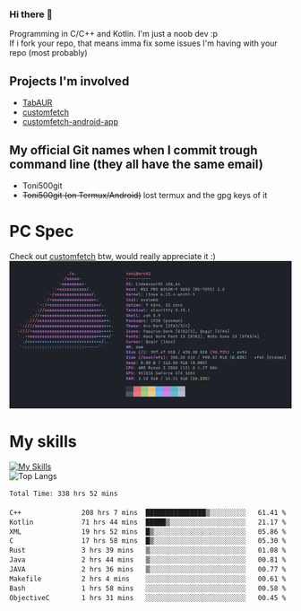 ### Hi there 👋

Programming in C/C++ and Kotlin. I'm just a noob dev :p\
If i fork your repo, that means imma fix some issues I'm having with your repo (most probably)

## Projects I'm involved
 - [TabAUR](https://github.com/BurntRanch/TabAUR)
 - [customfetch](https://github.com/Toni500github/customfetch)
 - [customfetch-android-app](https://github.com/Toni500github/customfetch-android-app)

## My official Git names when I commit trough command line (they all have the same email)
* Toni500git
* ~~Toni500git (on Termux/Android)~~ lost termux and the gpg keys of it

# PC Spec
Check out [customfetch](https://github.com/Toni500github/customfetch) btw, would really appreciate it :)
![screenshot.png](https://github.com/Toni500github/customfetch/raw/main/screenshot.png)

# My skills
[![My Skills](https://skillicons.dev/icons?i=cpp,bash,kotlin,androidstudio,arch,linux&theme=light)](https://skillicons.dev)\
![Top Langs](https://github-readme-stats.vercel.app/api/top-langs/?username=Toni500github&layout=compact)

<!--START_SECTION:waka-->

```txt
Total Time: 338 hrs 52 mins

C++               208 hrs 7 mins  ███████████████▒░░░░░░░░░   61.41 %
Kotlin            71 hrs 44 mins  █████▒░░░░░░░░░░░░░░░░░░░   21.17 %
XML               19 hrs 52 mins  █▒░░░░░░░░░░░░░░░░░░░░░░░   05.86 %
C                 17 hrs 58 mins  █▒░░░░░░░░░░░░░░░░░░░░░░░   05.30 %
Rust              3 hrs 39 mins   ▒░░░░░░░░░░░░░░░░░░░░░░░░   01.08 %
Java              2 hrs 44 mins   ▒░░░░░░░░░░░░░░░░░░░░░░░░   00.81 %
JAVA              2 hrs 36 mins   ▒░░░░░░░░░░░░░░░░░░░░░░░░   00.77 %
Makefile          2 hrs 4 mins    ░░░░░░░░░░░░░░░░░░░░░░░░░   00.61 %
Bash              1 hrs 58 mins   ░░░░░░░░░░░░░░░░░░░░░░░░░   00.58 %
ObjectiveC        1 hrs 31 mins   ░░░░░░░░░░░░░░░░░░░░░░░░░   00.45 %
```

<!--END_SECTION:waka-->
